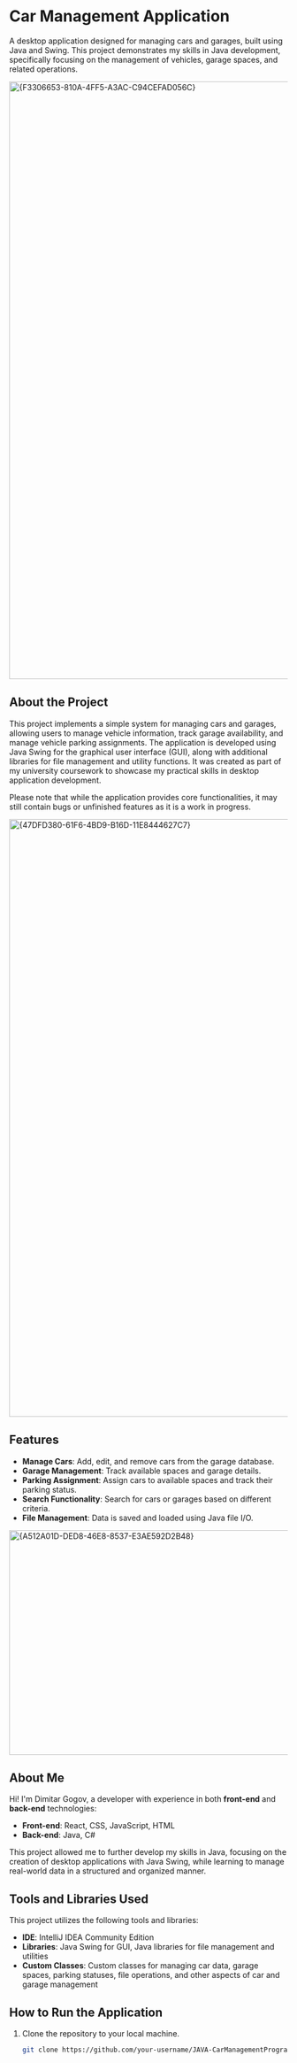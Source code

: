 # Car Management Application
A desktop application designed for managing cars and garages, built using Java and Swing. This project demonstrates my skills in Java development, specifically focusing on the management of vehicles, garage spaces, and related operations.

<img width="1920" height="1080" alt="{F3306653-810A-4FF5-A3AC-C94CEFAD056C}" src="https://github.com/user-attachments/assets/ea4c62df-0471-472b-bb54-4cb2386043a6" />

## About the Project
This project implements a simple system for managing cars and garages, allowing users to manage vehicle information, track garage availability, and manage vehicle parking assignments. The application is developed using Java Swing for the graphical user interface (GUI), along with additional libraries for file management and utility functions. It was created as part of my university coursework to showcase my practical skills in desktop application development.

Please note that while the application provides core functionalities, it may still contain bugs or unfinished features as it is a work in progress.

<img width="1920" height="1080" alt="{47DFD380-61F6-4BD9-B16D-11E8444627C7}" src="https://github.com/user-attachments/assets/dd6caa8a-2d18-496d-bc9b-994fe886ab20" />

## Features
- **Manage Cars**: Add, edit, and remove cars from the garage database.
- **Garage Management**: Track available spaces and garage details.
- **Parking Assignment**: Assign cars to available spaces and track their parking status.
- **Search Functionality**: Search for cars or garages based on different criteria.
- **File Management**: Data is saved and loaded using Java file I/O.

<img width="829" height="406" alt="{A512A01D-DED8-46E8-8537-E3AE592D2B48}" src="https://github.com/user-attachments/assets/f80274a9-7227-42f6-b520-367e4e4eda54" />

## About Me  
Hi! I'm Dimitar Gogov, a developer with experience in both **front-end** and **back-end** technologies:  
- **Front-end**: React, CSS, JavaScript, HTML  
- **Back-end**: Java, C#  

This project allowed me to further develop my skills in Java, focusing on the creation of desktop applications with Java Swing, while learning to manage real-world data in a structured and organized manner.

## Tools and Libraries Used  
This project utilizes the following tools and libraries:  
- **IDE**: IntelliJ IDEA Community Edition  
- **Libraries**: Java Swing for GUI, Java libraries for file management and utilities  
- **Custom Classes**: Custom classes for managing car data, garage spaces, parking statuses, file operations, and other aspects of car and garage management  

## How to Run the Application  
1. Clone the repository to your local machine.
   ```bash
   git clone https://github.com/your-username/JAVA-CarManagementProgram.git
